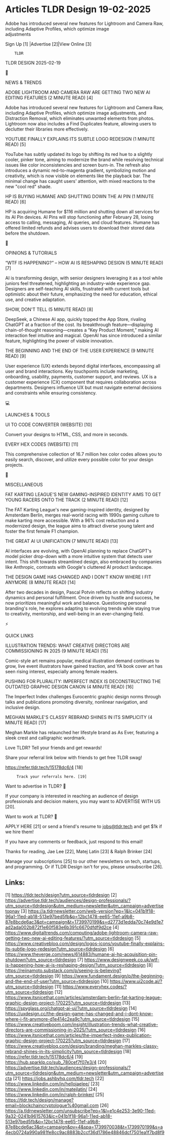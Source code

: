 # Articles TLDR Design 19-02-2025

Adobe has introduced several new features for Lightroom and Camera
Raw, including Adaptive Profiles, which optimize image
adjustments ‌ ‌ ‌ ‌ ‌ ‌ ‌ ‌ ‌ ‌ ‌ ‌ ‌ ‌ ‌ ‌ ‌ ‌ ‌ ‌ ‌ ‌ ‌ ‌ ‌ ‌  ‌ ‌ ‌ ‌ ‌ ‌ ‌ ‌ ‌ ‌ ‌ ‌ ‌ ‌ ‌ ‌ ‌ ‌ ‌ ‌ ‌ ‌ ‌ ‌ ‌ ‌ 


 Sign Up [1] |Advertise [2]|View Online [3] 

		TLDR 

TLDR DESIGN 2025-02-19

📱 

NEWS & TRENDS

 ADOBE LIGHTROOM AND CAMERA RAW ARE GETTING TWO NEW AI EDITING
FEATURES (2 MINUTE READ) [4] 

 Adobe has introduced several new features for Lightroom and Camera
Raw, including Adaptive Profiles, which optimize image adjustments,
and Distraction Removal, which eliminates unwanted elements from
photos. Lightroom now also includes a Find Duplicates feature,
allowing users to declutter their libraries more effectively. 

 YOUTUBE FINALLY EXPLAINS ITS SUBTLE LOGO REDESIGN (1 MINUTE READ) [5]


 YouTube has subtly updated its logo by shifting its red hue to a
slightly cooler, pinker tone, aiming to modernize the brand while
resolving technical issues like color inconsistencies and screen
burn-in. The refresh also introduces a dynamic red-to-magenta
gradient, symbolizing motion and creativity, which is now visible on
elements like the playback bar. The minimal change has caught users'
attention, with mixed reactions to the new "cool red" shade. 

 HP IS BUYING HUMANE AND SHUTTING DOWN THE AI PIN (1 MINUTE READ) [6] 

 HP is acquiring Humane for $116 million and shutting down all
services for its AI Pin devices. AI Pins will stop functioning after
February 28, losing access to calling, messaging, AI queries, and
cloud features. Humane has offered limited refunds and advises users
to download their stored data before the shutdown. 

🚀 

OPINIONS & TUTORIALS

 “WTF IS HAPPENING?” – HOW AI IS RESHAPING DESIGN (5 MINUTE
READ) [7] 

 AI is transforming design, with senior designers leveraging it as a
tool while juniors feel threatened, highlighting an industry-wide
experience gap. Designers are self-teaching AI skills, frustrated with
current tools but optimistic about their future, emphasizing the need
for education, ethical use, and creative adaptation. 

 SHOW, DON'T TELL (5 MINUTE READ) [8] 

 DeepSeek, a Chinese AI app, quickly topped the App Store, rivaling
ChatGPT at a fraction of the cost. Its breakthrough
feature—displaying chain-of-thought reasoning—creates a “Key
Product Moment,” making AI interaction feel intuitive and magical.
OpenAI has since introduced a similar feature, highlighting the power
of visible innovation. 

 THE BEGINNING AND THE END OF THE USER EXPERIENCE (9 MINUTE READ) [9] 

 User experience (UX) extends beyond digital interfaces, encompassing
all user and brand interactions. Key touchpoints include marketing,
onboarding, usability, payments, customer support, and reviews. UX is
a customer experience (CX) component that requires collaboration
across departments. Designers influence UX but must navigate external
decisions and constraints while ensuring consistency. 

💻 

LAUNCHES & TOOLS

 UI TO CODE CONVERTER (WEBSITE) [10] 

 Convert your designs to HTML, CSS, and more in seconds. 

 EVERY HEX CODES (WEBSITE) [11] 

 This comprehensive collection of 16.7 million hex color codes allows
you to easily search, discover, and utilize every possible color for
your design projects. 

🎁 

MISCELLANEOUS

 FAT KARTING LEAGUE'S NEW GAMING-INSPIRED IDENTITY AIMS TO GET YOUNG
RACERS ONTO THE TRACK (2 MINUTE READ) [12] 

 The FAT Karting League's new gaming-inspired identity, designed by
Amsterdam Berlin, merges real-world racing with 1990s gaming culture
to make karting more accessible. With a 96% cost reduction and a
modernized design, the league aims to attract diverse young talent and
foster the first female F1 champion. 

 THE GREAT AI UI UNIFICATION (7 MINUTE READ) [13] 

 AI interfaces are evolving, with OpenAI planning to replace ChatGPT's
model picker drop-down with a more intuitive system that detects user
intent. This shift towards streamlined design, also embraced by
companies like Anthropic, contrasts with Google's cluttered AI product
landscape. 

 THE DESIGN GAME HAS CHANGED AND I DON'T KNOW WHERE I FIT ANYMORE (8
MINUTE READ) [14] 

 After two decades in design, Pascal Potvin reflects on shifting
industry dynamics and personal fulfillment. Once driven by hustle and
success, he now prioritizes meaningful work and balance. Questioning
personal branding's role, he explores adapting to evolving trends
while staying true to creativity, mentorship, and well-being in an
ever-changing field. 

⚡ 

QUICK LINKS

 ILLUSTRATION TRENDS: WHAT CREATIVE DIRECTORS ARE COMMISSIONING IN
2025 (9 MINUTE READ) [15] 

 Comic-style art remains popular, medical illustration demand
continues to grow, live event illustrators have gained traction, and
YA book cover art has seen rising interest, especially among female
readers. 

 PUSHING FOR PLURALITY: IMPERFECT INDEX IS DECONSTRUCTING THE OUTDATED
GRAPHIC DESIGN CANON (4 MINUTE READ) [16] 

 The Imperfect Index challenges Eurocentric graphic design norms
through talks and publications promoting diversity, nonlinear
navigation, and inclusive design. 

 MEGHAN MARKLE'S CLASSY REBRAND SHINES IN ITS SIMPLICITY (4 MINUTE
READ) [17] 

 Meghan Markle has relaunched her lifestyle brand as As Ever,
featuring a sleek crest and calligraphic wordmark. 

Love TLDR? Tell your friends and get rewards!

 Share your referral link below with friends to get free TLDR swag! 

 https://refer.tldr.tech/15178dc6/4 [18] 

		 Track your referrals here. [19] 

Want to advertise in TLDR? 📰

 If your company is interested in reaching an audience of design
professionals and decision makers, you may want to ADVERTISE WITH US
[20]. 

Want to work at TLDR? 💼

 APPLY HERE [21] or send a friend's resume to jobs@tldr.tech and get
$1k if we hire them! 

 If you have any comments or feedback, just respond to this email! 

Thanks for reading, 
Jae Lee [22], Matej Latin [23] & Ralph Brinker [24] 

 Manage your subscriptions [25] to our other newsletters on tech,
startups, and programming. Or if TLDR Design isn't for you, please
unsubscribe [26]. 

 

Links:
------
[1] https://tldr.tech/design?utm_source=tldrdesign
[2] https://advertise.tldr.tech/audiences/design-professionals/?utm_source=tldrdesign&utm_medium=newsletter&utm_campaign=advertisetopnav
[3] https://a.tldrnewsletter.com/web-version?ep=1&lc=041b1f18-96a1-11ed-ab18-513e97bed5fb&p=12bc1478-ee65-11ef-a9b8-87e8bcde6ac3&pt=campaign&t=1739970199&s=d2773d1edda70c74e9d1e7ad2ada002b872f1e60f583e6b391c6670dfdf9d2ce
[4] https://www.digitaltrends.com/computing/adobe-lightroom-camera-raw-getting-two-new-ai-editing-features/?utm_source=tldrdesign
[5] https://www.creativebloq.com/design/logos-icons/youtube-finally-explains-its-subtle-logo-redesign?utm_source=tldrdesign
[6] https://www.theverge.com/news/614883/humane-ai-hp-acquisition-pin-shutdown?utm_source=tldrdesign
[7] https://www.designweek.co.uk/wtf-is-happening-how-ai-is-reshaping-design/?utm_source=tldrdesign
[8] https://reiinamoto.substack.com/p/seeing-is-believing?utm_source=tldrdesign
[9] https://www.fundament.design/p/the-beginning-and-the-end-of-user?utm_source=tldrdesign
[10] https://www.ui2code.ai/?utm_source=tldrdesign
[11] https://www.everyhex.codes/?utm_source=tldrdesign
[12] https://www.itsnicethat.com/articles/amsterdam-berlin-fat-karting-league-graphic-design-project-170225?utm_source=tldrdesign
[13] https://spyglass.org/chatgpt-ai-ui/?utm_source=tldrdesign
[14] https://uxdesign.cc/the-design-game-has-changed-and-i-dont-know-where-i-fit-anymore-d1e414c2ea9c?utm_source=tldrdesign
[15] https://www.creativeboom.com/insight/illustration-trends-what-creative-directors-are-commissioning-in-2025/?utm_source=tldrdesign
[16] https://www.itsnicethat.com/articles/the-imperfect-index-publication-graphic-design-project-170225?utm_source=tldrdesign
[17] https://www.creativebloq.com/design/branding/meghan-markles-classy-rebrand-shines-in-its-simplicity?utm_source=tldrdesign
[18] https://refer.tldr.tech/15178dc6/4
[19] https://hub.sparklp.co/sub_780cef7f07e3/4
[20] https://advertise.tldr.tech/audiences/design-professionals/?utm_source=tldrdesign&utm_medium=newsletter&utm_campaign=advertisecta
[21] https://jobs.ashbyhq.com/tldr.tech
[22] https://www.linkedin.com/in/hellojaelee/
[23] https://www.linkedin.com/in/matejlatin/
[24] https://www.linkedin.com/in/ralph-brinker/
[25] https://tldr.tech/design/manage?email=blockchaincryptologue%40gmail.com
[26] https://a.tldrnewsletter.com/unsubscribe?ep=1&l=e1c4e253-3e90-11ed-9a32-0241b9615763&lc=041b1f18-96a1-11ed-ab18-513e97bed5fb&p=12bc1478-ee65-11ef-a9b8-87e8bcde6ac3&pt=campaign&pv=4&spa=1739970038&t=1739970199&s=a4ecb0724a990a981fe8cc9ac8883b2ccf36d1786e48846dcf7501ea1f7bd8f9